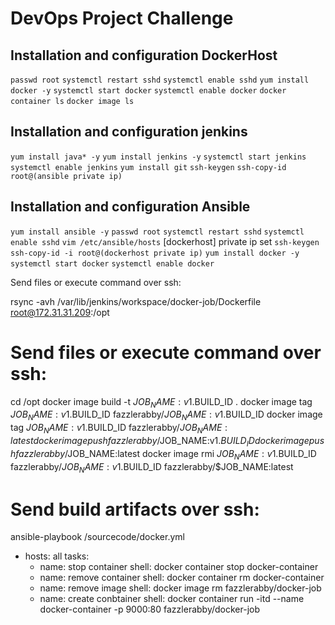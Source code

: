 #  DevOps Project Challenge



## Installation and configuration DockerHost 

`passwd root`
`systemctl restart sshd`
`systemctl enable sshd`
`yum install docker -y`
`systemctl start docker`
`systemctl enable docker`
`docker container ls`
`docker image ls`


## Installation and configuration jenkins

`yum install java* -y`
`yum install jenkins -y`
`systemctl start jenkins`
`systemctl enable jenkins`
`yum install git`
`ssh-keygen`
`ssh-copy-id root@(ansible private ip)`


## Installation and configuration Ansible

`yum install ansible -y`
`passwd root`
`systemctl restart sshd`
`systemctl enable sshd`
`vim /etc/ansible/hosts`
[dockerhost]
private ip set
`ssh-keygen`
`ssh-copy-id -i root@(dockerhost private ip)`
`yum install docker -y`
`systemctl start docker`
`systemctl enable docker`


Send files or execute command over ssh:

rsync -avh /var/lib/jenkins/workspace/docker-job/Dockerfile  root@172.31.31.209:/opt

# Send files or execute command over ssh:

cd /opt
docker image build -t $JOB_NAME:v1.$BUILD_ID .
docker image tag $JOB_NAME:v1.$BUILD_ID fazzlerabby/$JOB_NAME:v1.$BUILD_ID
docker image tag $JOB_NAME:v1.$BUILD_ID fazzlerabby/$JOB_NAME:latest
docker image push fazzlerabby/$JOB_NAME:v1.$BUILD_ID
docker image push fazzlerabby/$JOB_NAME:latest
docker image rmi  $JOB_NAME:v1.$BUILD_ID  fazzlerabby/$JOB_NAME:v1.$BUILD_ID  fazzlerabby/$JOB_NAME:latest

# Send build artifacts over ssh:

ansible-playbook  /sourcecode/docker.yml

- hosts: all
  tasks:
    - name: stop container
      shell: docker container stop docker-container
    - name: remove container
      shell: docker container rm docker-container
    - name: remove image
      shell: docker image rm fazzlerabby/docker-job
    - name: create conbtainer
      shell: docker container run -itd --name docker-container -p 9000:80 fazzlerabby/docker-job
